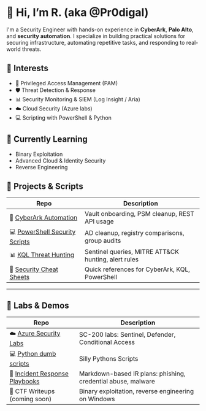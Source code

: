 # 👋 Hi, I’m R. (aka @Pr0digal)

I'm a Security Engineer with hands-on experience in **CyberArk**, **Palo Alto**, and **security automation**. I specialize in building practical solutions for securing infrastructure, automating repetitive tasks, and responding to real-world threats.

## 👀 Interests
- 🔐 Privileged Access Management (PAM)
- 🛡️ Threat Detection & Response
- 📊 Security Monitoring & SIEM (Log Insight / Aria)
- ☁️ Cloud Security (Azure labs)
- 💻 Scripting with PowerShell & Python

## 🌱 Currently Learning
- Binary Exploitation
- Advanced Cloud & Identity Security
- Reverse Engineering

## 🧰 Projects & Scripts

| Repo | Description |
|------|-------------|
| 🔐 [CyberArk Automation](https://github.com/Pr0digal/cyberark-automation) | Vault onboarding, PSM cleanup, REST API usage |
| 💻 [PowerShell Security Scripts](https://github.com/Pr0digal/powershell-security-scripts) | AD cleanup, registry comparisons, group audits |
| 📊 [KQL Threat Hunting](https://github.com/Pr0digal/kql-threat-hunting) | Sentinel queries, MITRE ATT&CK hunting, alert rules |
| 📎 [Security Cheat Sheets](https://github.com/Pr0digal/security-cheatsheets) | Quick references for CyberArk, KQL, PowerShell |

---

## 🧪 Labs & Demos

| Repo | Description |
|------|-------------|
| ☁️ [Azure Security Labs](https://github.com/Pr0digal/azure-security-labs) | SC-200 labs: Sentinel, Defender, Conditional Access |
| 💻 [Python dumb scripts](https://github.com/Pr0digal/dumb-python-scripts) | Silly Pythons Scripts |
| 🧠 [Incident Response Playbooks](https://github.com/Pr0digal/incident-response-playbooks) | Markdown-based IR plans: phishing, credential abuse, malware |
| 🎯 CTF Writeups (coming soon) | Binary exploitation, reverse engineering on Windows |
